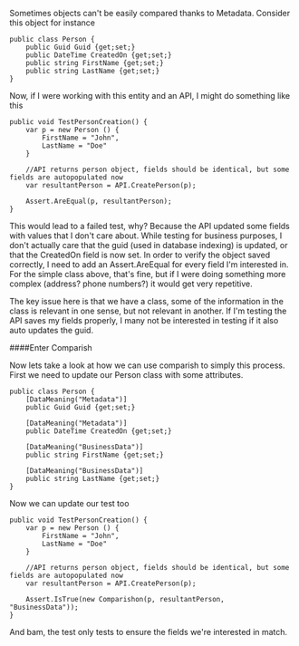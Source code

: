 Sometimes objects can't be easily compared thanks to Metadata. Consider this object for instance

    public class Person {
    	public Guid Guid {get;set;}
    	public DateTime CreatedOn {get;set;}
    	public string FirstName {get;set;}
    	public string LastName {get;set;}
    }

Now, if I were working with this entity and an API, I might do something like this

	public void TestPersonCreation() {
		var p = new Person () {
			FirstName = "John",
			LastName = "Doe"
		}
    
		//API returns person object, fields should be identical, but some fields are autopopulated now
		var resultantPerson = API.CreatePerson(p);
    
		Assert.AreEqual(p, resultantPerson);
	}

This would lead to a failed test, why? Because the API updated some fields with values that I don't care about. While testing for business purposes, I don't actually care that the guid (used in database indexing) is updated, or that the CreatedOn field is now set. In order to verify the object saved correctly, I need to add an Assert.AreEqual for every field I'm interested in. For the simple class above, that's fine, but if I were doing something more complex (address? phone numbers?) it would get very repetitive. 

The key issue here is that we have a class, some of the information in the class is relevant in one sense, but not relevant in another. If I'm testing the API saves my fields properly, I many not be interested in testing if it also auto updates the guid.

####Enter Comparish

Now lets take a look at how we can use comparish to simply this process. First we need to update our Person class with some attributes.

    public class Person {
    	[DataMeaning("Metadata")]
    	public Guid Guid {get;set;}

    	[DataMeaning("Metadata")]
    	public DateTime CreatedOn {get;set;}

    	[DataMeaning("BusinessData")]
    	public string FirstName {get;set;}

    	[DataMeaning("BusinessData")]
    	public string LastName {get;set;}
    }

Now we can update our test too

	public void TestPersonCreation() {
		var p = new Person () {
			FirstName = "John",
			LastName = "Doe"
		}
    
		//API returns person object, fields should be identical, but some fields are autopopulated now
		var resultantPerson = API.CreatePerson(p);
    
		Assert.IsTrue(new Comparishon(p, resultantPerson, "BusinessData"));
	}

And bam, the test only tests to ensure the fields we're interested in match.